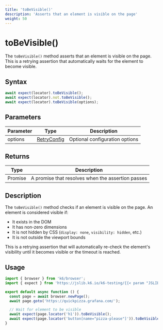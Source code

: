 ```yaml
---
title: 'toBeVisible()'
description: 'Asserts that an element is visible on the page'
weight: 50
---
```


# toBeVisible()

The `toBeVisible()` method asserts that an element is visible on the page. This is a retrying assertion that automatically waits for the element to become visible.

## Syntax

<!-- eslint-skip -->

```javascript
await expect(locator).toBeVisible();
await expect(locator).not.toBeVisible();
await expect(locator).toBeVisible(options);
```

## Parameters

| Parameter | Type                                                                                                                    | Description                    |
| --------- | ----------------------------------------------------------------------------------------------------------------------- | ------------------------------ |
| options   | [RetryConfig](https://grafana.com/docs/k6/<K6_VERSION>/javascript-api/jslib/k6-testing/retrying-assertions/retryconfig) | Optional configuration options |

## Returns

| Type          | Description                                       |
| ------------- | ------------------------------------------------- |
| Promise<void> | A promise that resolves when the assertion passes |

## Description

The `toBeVisible()` method checks if an element is visible on the page. An element is considered visible if:

- It exists in the DOM
- It has non-zero dimensions
- It is not hidden by CSS (`display: none`, `visibility: hidden`, etc.)
- It is not outside the viewport bounds

This is a retrying assertion that will automatically re-check the element's visibility until it becomes visible or the timeout is reached.

## Usage

<!-- md-k6:skip -->

```javascript
import { browser } from 'k6/browser';
import { expect } from 'https://jslib.k6.io/k6-testing/{{< param "JSLIB_TESTING_VERSION" >}}/index.js';

export default async function () {
  const page = await browser.newPage();
  await page.goto('https://quickpizza.grafana.com/');

  // Wait for element to be visible
  await expect(page.locator('h1')).toBeVisible();
  await expect(page.locator('button[name="pizza-please"]')).toBeVisible();
}
```

